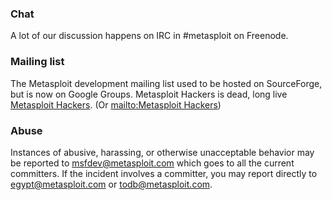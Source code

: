 ### Chat

A lot of our discussion happens on IRC in #metasploit on Freenode.

### Mailing list

The Metasploit development mailing list used to be hosted on SourceForge, but is now on Google Groups.
Metasploit Hackers is dead, long live [Metasploit Hackers](https://groups.google.com/forum/#!forum/metasploit-hackers). (Or [mailto:Metasploit Hackers](mailto:metasploit-hackers@googlegroups.com))

### Abuse

Instances of abusive, harassing, or otherwise unacceptable behavior may be reported to msfdev@metasploit.com which goes to all the current committers. If the incident involves a committer, you may report directly to egypt@metasploit.com or todb@metasploit.com.

